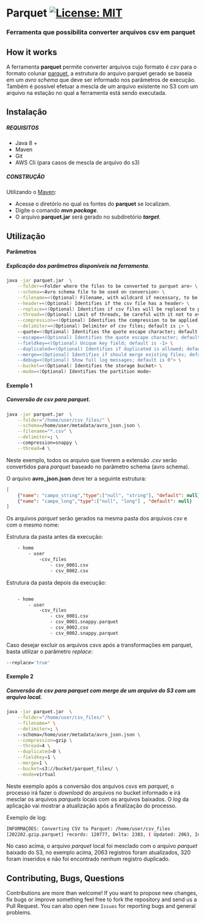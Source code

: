 # Parquet [![License: MIT](https://img.shields.io/badge/License-MIT-yellow.svg)](https://opensource.org/licenses/MIT)
### Ferramenta que possibilita converter arquivos csv em parquet

## How it works

A ferramenta **parquet** permite converter arquivos cujo formato é _csv_ para o formato colunar [parquet](https://parquet.apache.org/), a estrutura do arquivo parquet gerado se baseia em um _avro schema_ que deve ser informado nos parâmetros de execução. Também é possível efetuar a mescla de um arquivo existente no S3 com um arquivo na estação no qual a ferramenta está sendo executada.

## Instalação

##### REQUISITOS

- Java 8 +
- Maven
- Git
- AWS Cli (para casos de mescla de arquivo do s3)

##### CONSTRUÇÃO

Utilizando o [Maven](https://maven.apache.org/):

- Acesse o diretório no qual os fontes do **parquet** se localizam.
- Digite o comando _**mvn package**_.
- O arquivo **parquet.jar** será gerado no subdiretório **_target_**.

## Utilização

#### Parâmetros
##### Explicação dos parâmetros disponíveis na ferramenta.

```bash
java -jar parquet.jar  \
	--folder=<Folder where the files to be converted to parquet are> \
	--schema=<Avro schema file to be used on conversion> \
	--filename=<(Optional) Filename, with wildcard if necessary, to be converted> \
	--header=<(Optional) Identifies if the csv file has a header> \
	--replace=<(Optional) Identifies if csv files will be replaced to parquet files> \
	--thread=<(Optional) Limit of threads, be careful with it not to overload the workstation memory; default is 1> \
	--compression=<(Optional) Identifies the compression to be applied; default is gzip> \
	--delimiter=<(Optional) Delimiter of csv files; default is ;> \
	--quote=<(Optional) Identifies the quote escape character; default is \""> \
	--escape=<(Optional) Identifies the quote escape character; default is \"> \
	--fieldkey=<(Optional) Unique key field; default is -1> \
	--duplicated=<(Optional) Identifies if duplicated is allowed; default is 0> \
	--merge=<(Optional) Identifies if should merge existing files; default is 0> \
	--debug=<(Optional) Show full log messages; default is 0"> \
	--bucket=<(Optional) Identifies the storage bucket> \
	--mode=<(Optional) Identifies the partition mode>
```             

#### Exemplo 1
##### Conversão de csv para parquet.

```bash
java -jar parquet.jar  \
	--folder="/home/user/csv_files/" \
	--schema=/home/user/metadata/avro_json.json \
	--filename="*.csv" \
	--delimiter=; \
	--compression=snappy \
	--thread=4 \
```

Neste exemplo, todos os arquivo que tiverem a extensão _.csv_ serão convertidos para _parquet_ baseado no parâmetro schema (avro schema).

O arquivo **avro_json.json** deve ter a seguinte estrutura:

```json
[
	{"name": "campo_string","type":["null", "string"], "default": null},
	{"name": "campo_long","type":["null", "long"] , "default": null}
]
```

Os arquivos _parquet_ serão gerados na mesma pasta dos arquivos _csv_ e com o mesmo nome:

Estrutura da pasta antes da execução:
```bash
	- home	
		- user
			-csv_files
				- csv_0001.csv
				- csv_0002.csv
```

Estrutura da pasta depois da execução:
```bash

	- home	
		- user
			-csv_files
				- csv_0001.csv
				- csv_0001.snappy.parquet
				- csv_0002.csv
				- csv_0002.snappy.parquet
```

Caso desejar excluir os arquivos _csvs_ após a transformações em parquet, basta utilizar o parâmetro _replace_:

```bash
--replace='true'
```

#### Exemplo 2
##### Conversão de csv para parquet com merge de um arquivo do S3 com um arquivo local.

```bash
java -jar parquet.jar  \
	--folder="/home/user/csv_files/" \
	--filename=* \
	--delimiter=; \
	--schema=/home/user/metadata/avro_json.json \
	--compression=gzip \
	--thread=4 \
	--duplicated=0 \
	--fieldkey=1 \
	--merge=1 \
	--bucket=s3://bucket/parquet_files/ \
	--mode=virtual
```

Neste exemplo após a conversão dos arquivos _csvs_ em _parquet_, o processo irá fazer o _download_ do arquivos no bucket informado e irá mesclar os arquivos _parquets_ locais com os arquivos baixados. O _log_ da aplicação vai mostrar a atualização após a finalização do processo.

Exemplo de log:
```bash
INFORMAÇÕES: Converting CSV to Parquet: /home/user/csv_files
[202202.gzip.parquet] records: 120777, Delta: 2383, ( Updated: 2063, Inserted: 320, Duplicated:0 ) Final: 121097
```

No caso acima, o arquivo _parquet_ local foi mesclado com o arquivo _parquet_ baixado do S3, no exemplo acima, 2063 registros foram atualizados, 320 foram inseridos e não foi encontrado nenhum registro duplicado.

## Contributing, Bugs, Questions
Contributions are more than welcome! If you want to propose new changes, fix bugs or improve something feel free to fork the repository and send us a Pull Request. You can also open new `Issues` for reporting bugs and general problems.
